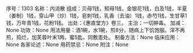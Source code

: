 序号：1303
名称：内消散
组成：贝母1钱，知母1钱，金银花1钱，白及1钱，半夏（姜制）1钱，穿山甲（炒）1钱，皂刺1钱，乳香（去油）1钱，赤芍1钱，生甘草1钱，万年青1钱，花粉1钱。
出处：《惠直堂方》卷三。
主治：一切肿毒。
加减：None
功效：None
用法用量：酒1碗，水1碗，煎8分，随病上下饥饱服。滓不再煎，捣烂，加芙蓉叶末1两，蜜5匙，同敷患处。
制备方法：None
临床应用：None
各家论述：None
用药禁忌：None
附注：None
